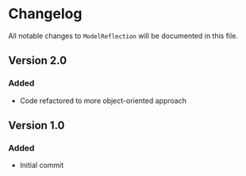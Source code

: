 # Changelog

All notable changes to `ModelReflection` will be documented in this file.

## Version 2.0

### Added
- Code refactored to more object-oriented approach

## Version 1.0

### Added
- Initial commit

